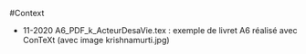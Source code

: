 #Context

* 11-2020 A6_PDF_k_ActeurDesaVie.tex : exemple de livret A6 réalisé avec ConTeXt (avec image krishnamurti.jpg)
